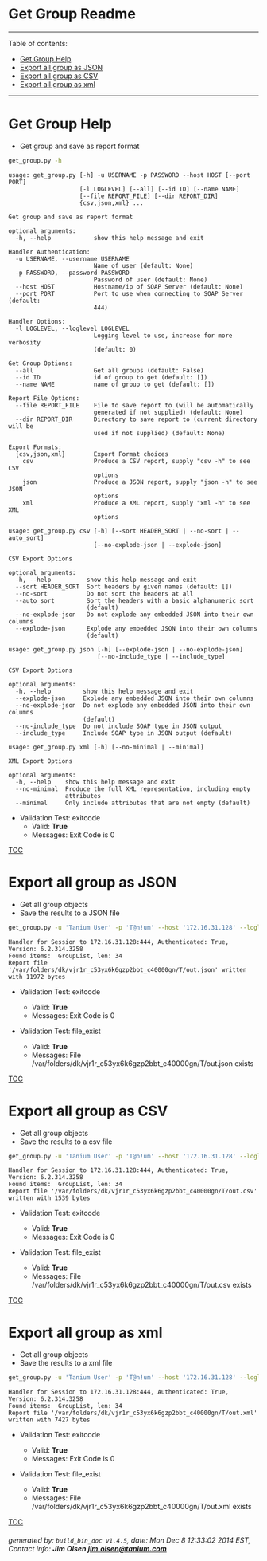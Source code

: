 Get Group Readme
===========================

---------------------------
<a name='toc'>Table of contents:</a>

  * [Get Group Help](#user-content-get-group-help)
  * [Export all group as JSON](#user-content-export-all-group-as-json)
  * [Export all group as CSV](#user-content-export-all-group-as-csv)
  * [Export all group as xml](#user-content-export-all-group-as-xml)

---------------------------

# Get Group Help

  * Get group and save as report format

```bash
get_group.py -h
```

```
usage: get_group.py [-h] -u USERNAME -p PASSWORD --host HOST [--port PORT]
                    [-l LOGLEVEL] [--all] [--id ID] [--name NAME]
                    [--file REPORT_FILE] [--dir REPORT_DIR]
                    {csv,json,xml} ...

Get group and save as report format

optional arguments:
  -h, --help            show this help message and exit

Handler Authentication:
  -u USERNAME, --username USERNAME
                        Name of user (default: None)
  -p PASSWORD, --password PASSWORD
                        Password of user (default: None)
  --host HOST           Hostname/ip of SOAP Server (default: None)
  --port PORT           Port to use when connecting to SOAP Server (default:
                        444)

Handler Options:
  -l LOGLEVEL, --loglevel LOGLEVEL
                        Logging level to use, increase for more verbosity
                        (default: 0)

Get Group Options:
  --all                 Get all groups (default: False)
  --id ID               id of group to get (default: [])
  --name NAME           name of group to get (default: [])

Report File Options:
  --file REPORT_FILE    File to save report to (will be automatically
                        generated if not supplied) (default: None)
  --dir REPORT_DIR      Directory to save report to (current directory will be
                        used if not supplied) (default: None)

Export Formats:
  {csv,json,xml}        Export Format choices
    csv                 Produce a CSV report, supply "csv -h" to see CSV
                        options
    json                Produce a JSON report, supply "json -h" to see JSON
                        options
    xml                 Produce a XML report, supply "xml -h" to see XML
                        options

usage: get_group.py csv [-h] [--sort HEADER_SORT | --no-sort | --auto_sort]
                        [--no-explode-json | --explode-json]

CSV Export Options

optional arguments:
  -h, --help          show this help message and exit
  --sort HEADER_SORT  Sort headers by given names (default: [])
  --no-sort           Do not sort the headers at all
  --auto_sort         Sort the headers with a basic alphanumeric sort
                      (default)
  --no-explode-json   Do not explode any embedded JSON into their own columns
  --explode-json      Explode any embedded JSON into their own columns
                      (default)

usage: get_group.py json [-h] [--explode-json | --no-explode-json]
                         [--no-include_type | --include_type]

CSV Export Options

optional arguments:
  -h, --help         show this help message and exit
  --explode-json     Explode any embedded JSON into their own columns
  --no-explode-json  Do not explode any embedded JSON into their own columns
                     (default)
  --no-include_type  Do not include SOAP type in JSON output
  --include_type     Include SOAP type in JSON output (default)

usage: get_group.py xml [-h] [--no-minimal | --minimal]

XML Export Options

optional arguments:
  -h, --help    show this help message and exit
  --no-minimal  Produce the full XML representation, including empty
                attributes
  --minimal     Only include attributes that are not empty (default)
```

  * Validation Test: exitcode
    * Valid: **True**
    * Messages: Exit Code is 0



[TOC](#user-content-toc)


# Export all group as JSON

  * Get all group objects
  * Save the results to a JSON file

```bash
get_group.py -u 'Tanium User' -p 'T@n!um' --host '172.16.31.128' --loglevel 1 --all --file "/var/folders/dk/vjr1r_c53yx6k6gzp2bbt_c40000gn/T/out.json" json
```

```
Handler for Session to 172.16.31.128:444, Authenticated: True, Version: 6.2.314.3258
Found items:  GroupList, len: 34
Report file '/var/folders/dk/vjr1r_c53yx6k6gzp2bbt_c40000gn/T/out.json' written with 11972 bytes
```

  * Validation Test: exitcode
    * Valid: **True**
    * Messages: Exit Code is 0

  * Validation Test: file_exist
    * Valid: **True**
    * Messages: File /var/folders/dk/vjr1r_c53yx6k6gzp2bbt_c40000gn/T/out.json exists



[TOC](#user-content-toc)


# Export all group as CSV

  * Get all group objects
  * Save the results to a csv file

```bash
get_group.py -u 'Tanium User' -p 'T@n!um' --host '172.16.31.128' --loglevel 1 --all --file "/var/folders/dk/vjr1r_c53yx6k6gzp2bbt_c40000gn/T/out.csv" csv
```

```
Handler for Session to 172.16.31.128:444, Authenticated: True, Version: 6.2.314.3258
Found items:  GroupList, len: 34
Report file '/var/folders/dk/vjr1r_c53yx6k6gzp2bbt_c40000gn/T/out.csv' written with 1539 bytes
```

  * Validation Test: exitcode
    * Valid: **True**
    * Messages: Exit Code is 0

  * Validation Test: file_exist
    * Valid: **True**
    * Messages: File /var/folders/dk/vjr1r_c53yx6k6gzp2bbt_c40000gn/T/out.csv exists



[TOC](#user-content-toc)


# Export all group as xml

  * Get all group objects
  * Save the results to a xml file

```bash
get_group.py -u 'Tanium User' -p 'T@n!um' --host '172.16.31.128' --loglevel 1 --all --file "/var/folders/dk/vjr1r_c53yx6k6gzp2bbt_c40000gn/T/out.xml" xml
```

```
Handler for Session to 172.16.31.128:444, Authenticated: True, Version: 6.2.314.3258
Found items:  GroupList, len: 34
Report file '/var/folders/dk/vjr1r_c53yx6k6gzp2bbt_c40000gn/T/out.xml' written with 7427 bytes
```

  * Validation Test: exitcode
    * Valid: **True**
    * Messages: Exit Code is 0

  * Validation Test: file_exist
    * Valid: **True**
    * Messages: File /var/folders/dk/vjr1r_c53yx6k6gzp2bbt_c40000gn/T/out.xml exists



[TOC](#user-content-toc)


###### generated by: `build_bin_doc v1.4.5`, date: Mon Dec  8 12:33:02 2014 EST, Contact info: **Jim Olsen <jim.olsen@tanium.com>**